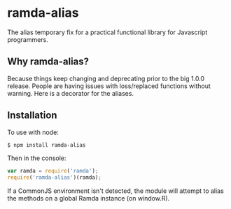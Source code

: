 ramda-alias
=============

The alias temporary fix for a practical functional library for Javascript programmers.

Why ramda-alias?
----------
Because things keep changing and deprecating prior to the big 1.0.0 release. People are having issues with loss/replaced functions without warning. Here is a decorator for the aliases.

Installation
------------

To use with node:

```bash
$ npm install ramda-alias
```

Then in the console:

```javascript
var ramda = require('ramda');
require('ramda-alias')(ramda);
```

If a CommonJS environment isn't detected, the module will attempt to alias the methods on a global Ramda instance (on window.R).
